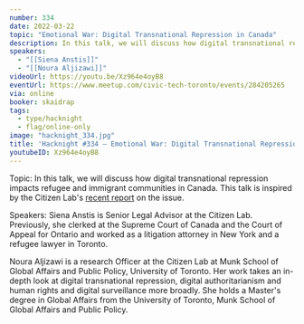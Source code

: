```yaml
---
number: 334
date: 2022-03-22
topic: "Emotional War: Digital Transnational Repression in Canada"
description: In this talk, we will discuss how digital transnational repression impacts refugee and immigrant communities in Canada. This talk is inspired by the Citizen Lab's [recent report](https://citizenlab.ca/2022/03/psychological-emotional-war-digital-transnational-repression-canada/) on the issue.
speakers:
  - "[[Siena Anstis]]"
  - "[[Noura Aljizawi]]"
videoUrl: https://youtu.be/Xz964e4oyB8
eventUrl: https://www.meetup.com/civic-tech-toronto/events/284205265
via: online
booker: skaidrap
tags:
  - type/hacknight
  - flag/online-only
image: "hacknight_334.jpg"
title: 'Hacknight #334 – Emotional War: Digital Transnational Repression in Canada'
youtubeID: Xz964e4oyB8
---
```

Topic:
In this talk, we will discuss how digital transnational repression impacts refugee and immigrant communities in Canada. This talk is inspired by the Citizen Lab's [recent report](https://citizenlab.ca/2022/03/psychological-emotional-war-digital-transnational-repression-canada/) on the issue.

Speakers:
Siena Anstis is Senior Legal Advisor at the Citizen Lab. Previously, she clerked at the Supreme Court of Canada and the Court of Appeal for Ontario and worked as a litigation attorney in New York and a refugee lawyer in Toronto.

Noura Aljizawi is a research Officer at the Citizen Lab at Munk School of Global Affairs and Public Policy, University of Toronto. Her work takes an in-depth look at digital transnational repression, digital authoritarianism and human rights and digital surveillance more broadly. She holds a Master's degree in Global Affairs from the University of Toronto, Munk School of Global Affairs and Public Policy.